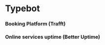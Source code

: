 # Typebot







### Booking Platform (Trafft)





### Online services uptime (Better Uptime)





